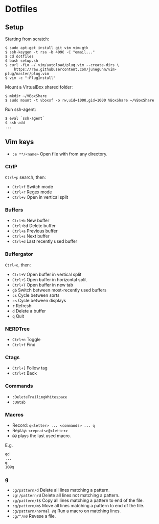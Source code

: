# Dotfiles

## Setup

Starting from scratch:
```
$ sudo apt-get install git vim vim-gtk
$ ssh-keygen -t rsa -b 4096 -C "email..."
$ cd dotfiles
$ bash setup.sh
$ curl -fLo ~/.vim/autoload/plug.vim --create-dirs \
    https://raw.githubusercontent.com/junegunn/vim-plug/master/plug.vim
$ vim -c ":PlugInstall"
```

Mount a VirtualBox shared folder:
```
$ mkdir ~/VBoxShare
$ sudo mount -t vboxsf -o rw,uid=1000,gid=1000 VBoxShare ~/VBoxShare
```

Run ssh-agent:
```
$ eval `ssh-agent`
$ ssh-add
...
```

## Vim keys

- `:e **/<name>` Open file with <name> from any directory.

### CtrlP

`Ctrl+p` search, then:
- `Ctrl+f` Switch mode
- `Ctrl+r` Regex mode
- `Ctrl+v` Open in vertical split

### Buffers

- `Ctrl+b`    New buffer
- `Ctrl+b`d   Delete buffer
- `Ctrl+a`    Previous buffer
- `Ctrl+s`    Next buffer
- `Ctrl+d`    Last recently used buffer

### Buffergator

`Ctrl+o`, then:
- `Ctrl+V` Open buffer in vertical split
- `Ctrl+S` Open buffer in horizontal split
- `Ctrl+T` Open buffer in new tab
- `gb`     Switch between most-recently used buffers
- `cs`     Cycle between sorts
- `cs`     Cycle between displays
- `r`      Refresh
- `d`      Delete a buffer
- `q`      Quit

### NERDTree

- `Ctrl+n`    Toggle
- `Ctrl+f`    Find

### Ctags

- `Ctrl+[`    Follow tag
- `Ctrl+t`    Back

### Commands

- `:DeleteTrailingWhitespace`
- `:Untab`

### Macros

- Record: `q<letter> ... <commands> ... q`
- Replay: `<repeats>@<letter>`
- `@@` plays the last used macro.

E.g.
```
qd
...
q
10@q
```

### g

- `:g/pattern/d`         Delete all lines matching a pattern.
- `:g!/pattern/d`        Delete all lines not matching a pattern.
- `:g/pattern/t$`        Copy all lines matching a pattern to end of the file.
- `:g/pattern/m$`        Move all lines matching a pattern to end of the file.
- `:g/pattern/normal @q` Run a macro on matching lines.
- `:g/^/m0`              Revese a file.
